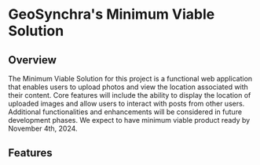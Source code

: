 # GeoSynchra's Minimum Viable Solution

## Overview
The Minimum Viable Solution for this project is a functional web application that enables users to upload photos and view the location associated with their content. Core features will include the ability to display the location of uploaded images and allow users to interact with posts from other users. Additional functionalities and enhancements will be considered in future development phases. We expect to have minimum viable product ready by November 4th, 2024. 

## Features

